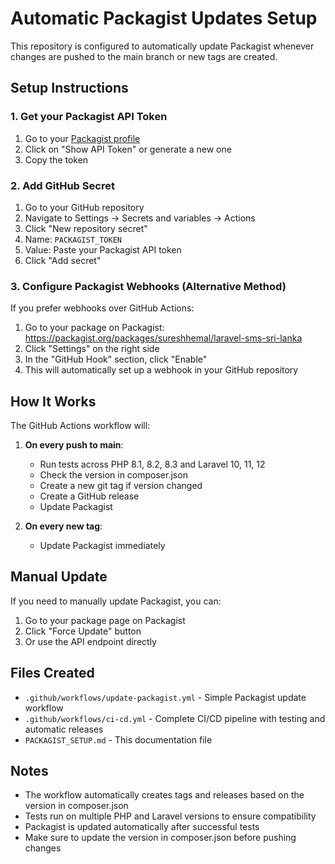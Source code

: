 # Automatic Packagist Updates Setup

This repository is configured to automatically update Packagist whenever changes are pushed to the main branch or new tags are created.

## Setup Instructions

### 1. Get your Packagist API Token

1. Go to your [Packagist profile](https://packagist.org/profile/)
2. Click on "Show API Token" or generate a new one
3. Copy the token

### 2. Add GitHub Secret

1. Go to your GitHub repository
2. Navigate to Settings → Secrets and variables → Actions
3. Click "New repository secret"
4. Name: `PACKAGIST_TOKEN`
5. Value: Paste your Packagist API token
6. Click "Add secret"

### 3. Configure Packagist Webhooks (Alternative Method)

If you prefer webhooks over GitHub Actions:

1. Go to your package on Packagist: https://packagist.org/packages/sureshhemal/laravel-sms-sri-lanka
2. Click "Settings" on the right side
3. In the "GitHub Hook" section, click "Enable"
4. This will automatically set up a webhook in your GitHub repository

## How It Works

The GitHub Actions workflow will:

1. **On every push to main**:

   - Run tests across PHP 8.1, 8.2, 8.3 and Laravel 10, 11, 12
   - Check the version in composer.json
   - Create a new git tag if version changed
   - Create a GitHub release
   - Update Packagist

2. **On every new tag**:
   - Update Packagist immediately

## Manual Update

If you need to manually update Packagist, you can:

1. Go to your package page on Packagist
2. Click "Force Update" button
3. Or use the API endpoint directly

## Files Created

- `.github/workflows/update-packagist.yml` - Simple Packagist update workflow
- `.github/workflows/ci-cd.yml` - Complete CI/CD pipeline with testing and automatic releases
- `PACKAGIST_SETUP.md` - This documentation file

## Notes

- The workflow automatically creates tags and releases based on the version in composer.json
- Tests run on multiple PHP and Laravel versions to ensure compatibility
- Packagist is updated automatically after successful tests
- Make sure to update the version in composer.json before pushing changes

